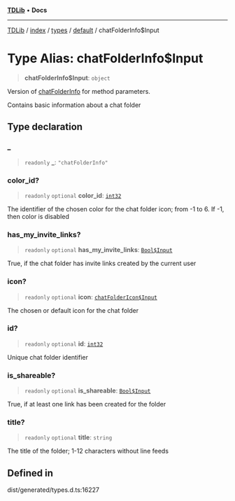 [**TDLib**](../../../../../../README.md) • **Docs**

***

[TDLib](../../../../../../modules.md) / [index](../../../../../README.md) / [types](../../../README.md) / [default](../README.md) / chatFolderInfo$Input

# Type Alias: chatFolderInfo$Input

> **chatFolderInfo$Input**: `object`

Version of [chatFolderInfo](chatFolderInfo.md) for method parameters.

Contains basic information about a chat folder

## Type declaration

### \_

> `readonly` **\_**: `"chatFolderInfo"`

### color\_id?

> `readonly` `optional` **color\_id**: [`int32`](int32.md)

The identifier of the chosen color for the chat folder icon; from -1 to 6. If -1, then color is disabled

### has\_my\_invite\_links?

> `readonly` `optional` **has\_my\_invite\_links**: [`Bool$Input`](Bool$Input.md)

True, if the chat folder has invite links created by the current user

### icon?

> `readonly` `optional` **icon**: [`chatFolderIcon$Input`](chatFolderIcon$Input.md)

The chosen or default icon for the chat folder

### id?

> `readonly` `optional` **id**: [`int32`](int32.md)

Unique chat folder identifier

### is\_shareable?

> `readonly` `optional` **is\_shareable**: [`Bool$Input`](Bool$Input.md)

True, if at least one link has been created for the folder

### title?

> `readonly` `optional` **title**: `string`

The title of the folder; 1-12 characters without line feeds

## Defined in

dist/generated/types.d.ts:16227

